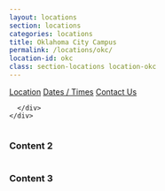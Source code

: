 ```yaml
---
layout: locations
section: locations
categories: locations
title: Oklahoma City Campus
permalink: /locations/okc/
location-id: okc
class: section-locations location-okc
---
```


<div class="location-tile-wrapper">
  <a href="#" class="location-tile tile-1 tile-active">Location</a>
  <a href="#" class="location-tile tile-2">Dates / Times</a>
  <a href="#" class="location-tile tile-3">Contact Us</a>  
</div>

<div class="location-content-wrapper">

  <div class="location-content content-1 content-active">
    <div class="row">
      <div class="medium-12 columns">
        
      </div>
    </div>
  </div>

  <div class="location-content content-2">
    <div class="row">
      <div class="medium-12 columns">
        <h3>Content 2</h3>
        <img src="http://placekitten.com/500/270" alt="" />
      </div>
    </div>
  </div>

  <div class="location-content content-3">
    <div class="row">
      <div class="medium-12 columns">
        <h3>Content 3</h3>
        <img src="http://placekitten.com/500/240" alt="" />
      </div>
    </div>
  </div>

</div>

<div class="preload"></div>